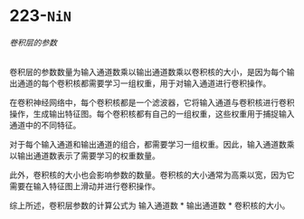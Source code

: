 # 223-`NiN`

###### 卷积层的参数

卷积层的参数数量为输入通道数乘以输出通道数乘以卷积核的大小，是因为每个输出通道的每个卷积核都需要学习一组权重，用于对输入通道进行卷积操作。

在卷积神经网络中，每个卷积核都是一个滤波器，它将输入通道与卷积核进行卷积操作，生成输出特征图。每个卷积核都有自己的一组权重，这些权重用于捕捉输入通道中的不同特征。

对于每个输入通道和输出通道的组合，都需要学习一组权重。因此，输入通道数乘以输出通道数表示了需要学习的权重数量。

此外，卷积核的大小也会影响参数的数量。卷积核的大小通常为高乘以宽，因为它需要在输入特征图上滑动并进行卷积操作。

综上所述，卷积层参数的计算公式为 输入通道数 * 输出通道数 * 卷积核的大小。